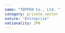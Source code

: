 ```yaml
---
name: "TOPPEN Co., Ltd. "
category: private_sector
nature: "Entreprise"
nationality: JPN
---
```

    